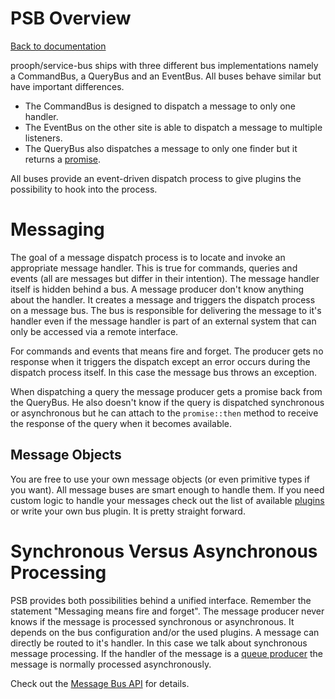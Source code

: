 PSB Overview
============

[Back to documentation](../README.md#documentation)

prooph/service-bus ships with three different bus implementations namely a CommandBus, a QueryBus and an EventBus. All buses behave similar but have
important differences.

- The CommandBus is designed to dispatch a message to only one handler.
- The EventBus on the other site is able to dispatch a message to multiple listeners.
- The QueryBus also dispatches a message to only one finder but it returns a [promise](https://github.com/reactphp/promise).

All buses provide an event-driven dispatch process to give plugins
the possibility to hook into the process.

# Messaging

The goal of a message dispatch process is to locate and invoke an appropriate message handler. This is
true for commands, queries and events (all are messages but differ in their intention). The message handler itself is hidden
behind a bus. A message producer don't know anything about the handler. It creates a message and triggers the
dispatch process on a message bus. The bus is responsible for delivering the message to it's handler even if the message handler is
part of an external system that can only be accessed via a remote interface.

For commands and events that means fire and forget. The producer gets no
response when it triggers the dispatch except an error occurs during the dispatch process itself.
In this case the message bus throws an exception.

When dispatching a query the message producer gets a promise back from the QueryBus. He also doesn't know if the
query is dispatched synchronous or asynchronous but he can attach to the `promise::then` method to receive the response
of the query when it becomes available.

## Message Objects

You are free to use your own message objects (or even primitive types if you want). All message buses are smart enough to handle them.
If you need custom logic to handle your messages check out the list of available [plugins](plugins.md) or write your own bus plugin.
It is pretty straight forward.

# Synchronous Versus Asynchronous Processing

PSB provides both possibilities behind a unified interface.
Remember the statement "Messaging means fire and forget".
The message producer never knows if the message is processed synchronous or asynchronous. It depends on the bus
configuration and/or the used plugins. A message can directly be routed to it's handler. In this case we talk about synchronous
message processing. If the handler of the message is a [queue producer](queue_producer.md)
the message is normally processed asynchronously.

Check out the [Message Bus API](message_bus.md) for details.
